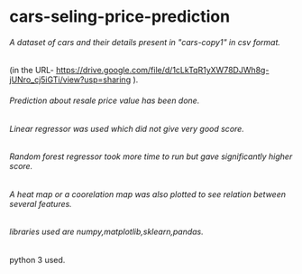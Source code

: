 # cars-seling-price-prediction
###### A dataset of cars and their details present in "cars-copy1" in csv format.
(in the URL- https://drive.google.com/file/d/1cLkTqR1yXW78DJWh8g-jUNro_cj5iGTi/view?usp=sharing ).
###### Prediction about resale price value has been done.
###### Linear regressor was used which did not give very good score.
###### Random forest regressor took more time to run but gave significantly higher score.
###### A heat map or a coorelation map was also plotted to see relation between several features.
###### libraries used are numpy,matplotlib,sklearn,pandas.
python 3 used.
